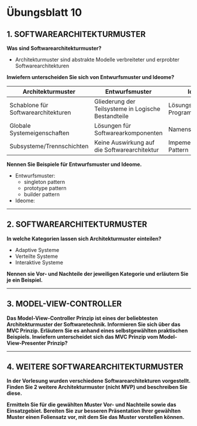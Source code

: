 # Übungsblatt 10
## 1. SOFTWAREARCHITEKTURMUSTER
**Was sind Softwarearchitekturmuster?**
* Architekturmuster sind abstrakte Modelle verbreiteter und erprobter Softwarearchitekturen

**Inwiefern unterscheiden Sie sich von Entwurfsmuster und Ideome?**

| Architekturmuster | Entwurfsmuster | Ideome |
| ----------------- | -------------- | ------ |
| Schablone für Softwarearchitekturen | Gliederung der Teilsysteme in Logische Bestandteile | Lösungskonzepte auf Programmierebene |
| Globale Systemeigenschaften | Lösungen für Softwarearkomponenten | Namenskonventionen |
| Subsysteme/Trennschichten | Keine Auswirkung auf die Softwarearchitektur | Impementierungs-Pattern |

**Nennen Sie Beispiele für Entwurfsmuster und Ideome.**
* Entwurfsmuster:
  * singleton pattern
  * prototype pattern
  * builder pattern
* Ideome:

---
## 2. SOFTWAREARCHITEKTURMUSTER
**In welche Kategorien lassen sich Architekturmuster einteilen?**
* Adaptive Systeme
* Verteilte Systeme
* Interaktive Systeme

**Nennen sie Vor- und Nachteile der jeweiligen Kategorie und erläutern Sie je ein Beispiel.**

---
## 3. MODEL-VIEW-CONTROLLER
**Das Model-View-Controller Prinzip ist eines der beliebtesten Architekturmuster der Softwaretechnik. Informieren Sie sich über das MVC Prinzip. Erläutern Sie es anhand eines selbstgewählten praktischen Beispiels. Inwiefern unterscheidet sich das MVC Prinzip vom Model-View-Presenter Prinzip?**

---
## 4. WEITERE SOFTWAREARCHITEKTURMUSTER
**In der Vorlesung wurden verschiedene Softwarearchitekturen vorgestellt. Finden Sie 2 weitere Architekturmuster (nicht MVP) und beschreiben Sie diese.**

**Ermitteln Sie für die gewählten Muster Vor- und Nachteile sowie das Einsatzgebiet. Bereiten Sie zur besseren Präsentation Ihrer gewählten Muster einen Foliensatz vor, mit dem Sie das Muster vorstellen können.**
